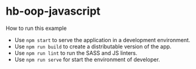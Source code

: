 # hb-oop-javascript

How to run this example

- Use `npm start` to serve the application in a development environment.
- Use `npm run build` to create a distributable version of the app.
- Use `npm run lint` to run the SASS and JS linters.
- Use `npm run serve` for start the environment of developer.